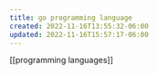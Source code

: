 ```yaml
---
title: go programming language
created: 2022-11-16T13:55:32-06:00
updated: 2022-11-16T15:57:17-06:00
---
```


[[programming languages]]